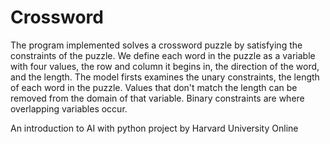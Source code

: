 # Crossword

The program implemented solves a crossword puzzle by satisfying the constraints of the puzzle. We define each word in the puzzle as a variable with four values, the row and column it begins in, the direction of the word, and the length. The model firsts examines the unary constraints, the length of each word in the puzzle. Values that don't match the length can be removed from the domain of that variable. Binary constraints are where overlapping variables occur. 

An introduction to AI with python project by Harvard University Online
